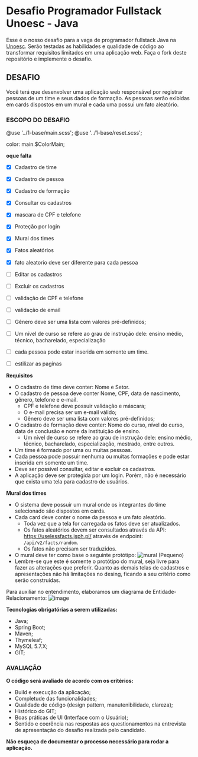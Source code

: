 # Desafio Programador Fullstack Unoesc - Java

Esse é o nosso desafio para a vaga de programador fullstack Java na [Unoesc](https://www.unoesc.edu.br/). Serão testadas as habilidades e qualidade de código ao transformar requisitos limitados em uma aplicação web.
Faça o fork deste repositório e implemente o desafio. 

## DESAFIO

Você terá que desenvolver uma aplicação web responsável por registrar pessoas de um time e seus dados de formação. As pessoas serão exibidas em cards dispostos em um mural e cada uma possui um fato aleatório.

### ESCOPO DO DESAFIO

@use '../1-base/main.scss';
@use '../1-base/reset.scss';

color: main.$ColorMain;

**oque falta**
- [x] Cadastro de time
- [x] Cadastro de pessoa
- [x] Cadastro de formação
- [x] Consultar os cadastros
- [x] mascara de CPF e telefone
- [x] Proteção por login
- [x] Mural dos times
- [x] Fatos aleatórios
- [x] fato aleatorio deve ser diferente para cada pessoa
- [ ] Editar os cadastros
- [ ] Excluir os cadastros
- [ ] validação  de CPF e telefone
- [ ] validação de email
- [ ] Gênero deve ser uma lista com valores pré-definidos;
- [ ] Um nível de curso se refere ao grau de instrução dele: ensino médio, técnico, bacharelado, especialização
- [ ] cada pessoa  pode estar inserida em somente um time.

- [ ] estilizar as paginas


**Requisitos**
- O cadastro de time deve conter: Nome e Setor. 
- O cadastro de pessoa deve conter Nome, CPF, data de nascimento, gênero, telefone e e-mail.
  - CPF e telefone deve possuir validação e máscara;
  - O e-mail precisa ser um e-mail válido;
  - Gênero deve ser uma lista com valores pré-definidos;
- O cadastro de formação deve conter:  Nome do curso, nível do curso, data de conclusão e nome da instituição de ensino.
  - Um nível de curso se refere ao grau de instrução dele: ensino médio, técnico, bacharelado, especialização, mestrado, entre outros. 
- Um time é formado por uma ou muitas pessoas.
- Cada pessoa pode possuir nenhuma ou muitas formações e pode estar inserida em somente um time.
- Deve ser possível consultar, editar e excluir os cadastros.
- A aplicação deve ser protegida por um login. Porém, não é necessário que exista uma tela para cadastro de usuários.

**Mural dos times**
- O sistema deve possuir um mural onde os integrantes do time selecionado são dispostos em cards.
- Cada card deve conter o nome da pessoa e um fato aleatório.
  - Toda vez que a tela for carregada os fatos deve ser atualizados.
  - Os fatos aleatórios devem ser consultados através da API:  https://uselessfacts.jsph.pl/ através de endpoint: `/api/v2/facts/random`.
  - Os fatos não precisam ser traduzidos.
- O mural deve ter como base o seguinte protótipo: ![mural (Pequeno)](https://github.com/user-attachments/assets/ea7bbcb9-ccb4-4c36-a648-88df8ac56edc)
- Lembre-se que este é somente o protótipo do mural, seja livre para fazer as alterações que preferir. Quanto as demais telas de cadastros e apresentações não há limitações no desing, ficando a seu critério como serão construídas. 

Para auxiliar no entendimento, elaboramos um diagrama de Entidade-Relacionamento: ![image](https://github.com/user-attachments/assets/741c1fba-1c6f-4f8f-a7d0-3abf6c90702f)

**Tecnologias obrigatórias a serem utilizadas:**
- Java;
- Spring Boot;
- Maven;
- Thymeleaf;
- MySQL 5.7.X;
- GIT;

### AVALIAÇÃO

**O código será avaliado de acordo com os critérios:**
- Build e execução da aplicação;
- Completude das funcionalidades;
- Qualidade de código (design pattern, manutenibilidade, clareza); 
- Histórico do GIT; 
- Boas práticas de UI (Interface com o Usuário);
- Sentido e coerência nas respostas aos questionamentos na entrevista de apresentação do desafio realizada pelo candidato.

**Não esqueça de documentar o processo necessário para rodar a aplicação.**
